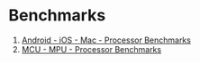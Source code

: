 # Benchmarks

1. [Android - iOS - Mac - Processor Benchmarks ](https://browser.geekbench.com/)
2. [MCU - MPU - Processor Benchmarks ](https://www.eembc.org/products/)
